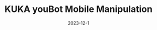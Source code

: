 ---
layout: default
modal-id: 6
title: KUKA youBot Mobile Manipulation
short-caption: KUKA youBot Mobile Manipulation
date: 2023-12-1
img: Youbot_Best.gif
alt: image-alt
project-date: 2023-12-1
category: Trajectory planning, Feedforward control
github: https://github.com/JihaiZhao/KUKA-youBot-Mobile-Manipulation
description: <h4><strong>Overview</strong></h4><br><p>The propose of this project is writing software that plans a trajectory for the end-effector of the youBot mobile manipulator (a mobile base with four mecanum wheels and a 5R robot arm), performs odometry as the chassis moves, and performs feedback control to drive the youBot to pick up a block at a specified location, carry it to a desired location, and put it down.</p><br><p>To achieve the goal of the project I wrote 4 functions.</p><ul><li>NextState</li><ul><ul><li><p>Input<span>:</span> The input of the function includes config, speed, timestep, max_speed</p><br><p>config<span>:</span> A 12-vector representing the current configuration of the robot (3 variables for the chassis configuration, 5 variables for the arm configuration, and 4 variables for the wheel angles).</p><br><p>speed<span>:</span> A 9-vector of controls indicating the wheel speeds and the arm joint speeds</p><br><p>timestep<span>:</span> A timestep</p><br><p>max_speed<span>:</span> A positive real value indicating the maximum angular speed of the arm joints and the wheels.</p><br>  <p>For example, if this value is 12.3, the angular speed of the wheels and arm joints is limited to the range [-12.3 radians/s, 12.3 radians/s]. Any speed in the 9-vector of controls that is outside this range will be set to the nearest boundary of the range.</p></li><br><li><p>Output<span>:</span> The return of the function is new_config</p><br><p>new_config<span>:</span> A 12-vector representing the configuration of robot. </p><br><p>The function NextState is based on a simple first-order Euler step, i.e., new arm joint angles = (old arm joint angles) + (joint speeds) * new wheel angles = (old wheel angles) + (wheel speeds) * new chassis configuration is obtained from odometry. </p></li></ul>
---